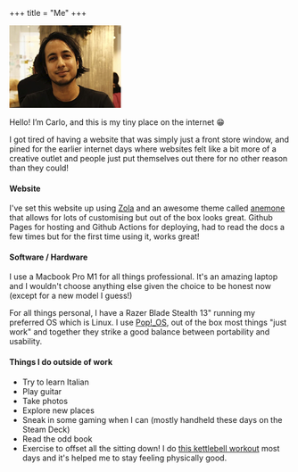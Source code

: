 +++
title = "Me"
+++

![Selfie](/carlo_profile_alt.jpg)

Hello! I’m Carlo, and this is my tiny place on the internet 😁

I got tired of having a website that was simply just a front store window, and pined for the earlier internet days where websites felt like a bit more of a creative outlet and people just put themselves out there for no other reason than they could!

#### Website 

I've set this website up using [Zola](https://www.getzola.org/) and an awesome theme called [anemone](https://github.com/Speyll/anemone) that allows for lots of customising but out of the box looks great. Github Pages for hosting and Github Actions for deploying, had to read the docs a few times but for the first time using it, works great!


#### Software / Hardware
I use a Macbook Pro M1 for all things professional. It's an amazing laptop and I wouldn't choose anything else given the choice to be honest now (except for a new model I guess!)

For all things personal, I have a Razer Blade Stealth 13" running my preferred OS which is Linux. I use [Pop!_OS](https://pop.system76.com), out of the box most things "just work" and together they strike a good balance between portability and usability. 

#### Things I do outside of work

- Try to learn Italian
- Play guitar
- Take photos
- Explore new places
- Sneak in some gaming when I can (mostly handheld these days on the Steam Deck)
- Read the odd book
- Exercise to offset all the sitting down! I do [this kettlebell workout](https://www.strongfirst.com/shop/books/simple-sinister-book/) most days and it's helped me to stay feeling physically good.

